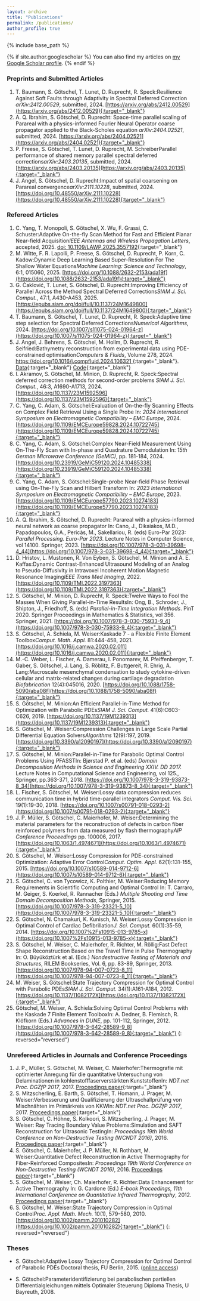 ```yaml
---
layout: archive
title: "Publications"
permalink: /publications/
author_profile: true
---
```




{% include base_path %}

{% if site.author.googlescholar %}
You can also find my articles on [my Google Scholar profile]({{site.author.googlescholar}}).
{% endif %}



### Preprints and Submitted Articles
1. T. Baumann, S. Götschel, T. Lunet, D. Ruprecht, R. Speck:<span class="publication_title">Resilience Against Soft Faults through Adaptivity in Spectral Deferred Correction </span>*arXiv:2412.00529*, submitted, 2024.
[https://arxiv.org/abs/2412.00529](https://arxiv.org/abs/2412.00529){:target="_blank"}
1. A. Q. Ibrahim, S. Götschel, D. Ruprecht: <span class="publication_title">Space-time parallel scaling of Parareal with a physics-informed Fourier Neural Operator coarse propagator applied to the Black-Scholes equation </span>*arXiv:2404.02521*, submitted, 2024.
[https://arxiv.org/abs/2404.02521](https://arxiv.org/abs/2404.02521){:target="_blank"}
1. P. Freese, S. Götschel, T. Lunet, D. Ruprecht, M. Schreiber<span class="publication_title">Parallel performance of shared memory parallel spectral deferred corrections</span>*arXiv:2403.20135*, submitted, 2024.
[https://arxiv.org/abs/2403.20135](https://arxiv.org/abs/2403.20135){:target="_blank"}
1. J. Angel, S. Götschel, D. Ruprecht:<span class="publication_title">Impact of spatial coarsening on Parareal convergence</span>*arXiv:2111.10228*, submitted, 2024.
[https://doi.org/10.48550/arXiv.2111.10228](https://doi.org/10.48550/arXiv.2111.10228){:target="_blank"}

### Refereed Articles
1. C. Yang, T. Monopoli, S. Götschel, X. Wu, F. Grassi, C. Schuster:<span class="publication_title">Adaptive On-the-fly Scan Method for Fast and Efficient Planar Near-field Acquisition</span>*IEEE Antennas and Wireless Propagation Letters*, accepted, 2025.
[doi: 10.1109/LAWP.2025.3557192](https://ieeexplore.ieee.org/document/10947326){:target="_blank"}
1. M. Witte, F. R. Lapolli, P. Freese, S. Götschel, D. Ruprecht, P. Korn, C. Kadow:<span class="publication_title">Dynamic Deep Learning Based Super-Resolution For The Shallow Water Equations</span>*Machine Learning: Science and Technology*, 6:1, 015060, 2025.
[https://doi.org/10.1088/2632-2153/ada19f](https://doi.org/10.1088/2632-2153/ada19f){:target="_blank"}
1. G. Čaklović, T. Lunet, S. Götschel, D. Ruprecht:<span class="publication_title">Improving Efficiency of Parallel Across the Method Spectral Deferred Corrections</span>*SIAM J. Sci. Comput.*, 47:1, A430-A453, 2025.
[https://epubs.siam.org/doi/full/10.1137/24M1649800](https://epubs.siam.org/doi/full/10.1137/24M1649800){:target="_blank"}
1. T. Baumann, S. Götschel, T. Lunet, D. Ruprecht, R. Speck:<span class="publication_title">Adaptive time step selection for Spectral Deferred Corrections</span>*Numerical Algorithms*, 2024.
[https://doi.org/10.1007/s11075-024-01964-z](https://doi.org/10.1007/s11075-024-01964-z){:target="_blank"}
1. J. Angel, J. Behrens, S. Götschel, M. Hollm, D. Ruprecht, R. Seifried:<span class="publication_title">Bathymetry reconstruction from experimental data using PDE-constrained optimisation</span>*Computers & Fluids*, Volume 278, 2024.
[https://doi.org/10.1016/j.compfluid.2024.106321
](https://doi.org/10.1016/j.compfluid.2024.106321
){:target="_blank"}. <br>
[Data](https://doi.org/10.15480/882.9403){:target="_blank"} [Code](https://zenodo.org/records/11085597){:target="_blank"}
1. I. Akramov, S. Götschel, M. Minion, D. Ruprecht, R. Speck:<span class="publication_title">Spectral deferred correction methods for second-order problems</span> *SIAM J. Sci. Comput.*, 46:3, A1690-A1713, 2024. [https://doi.org/10.1137/23M1592596](https://doi.org/10.1137/23M1592596){:target="_blank"}
1. C. Yang, C. Adam, S. Götschel:<span class="publication_title">Evaluation of On-the-fly Scanning Effects on Complex Field Retrieval Using a Single Probe</span> In: *2024 International Symposium on Electromagnetic Compatibility – EMC Europe*, 2024. [https://doi.org/10.1109/EMCEurope59828.2024.10722745](https://doi.org/10.1109/EMCEurope59828.2024.10722745){:target="_blank"}
1. C. Yang, C. Adam, S. Götschel:<span class="publication_title">Complex Near-Field Measurement Using On-The-Fly Scan with In-phase and Quadrature Demodulation</span> In: *15th German Microwave Conference (GeMiC)*, pp. 181-184, 2024. [https://doi.org/10.23919/GeMiC59120.2024.10485338](https://doi.org/10.23919/GeMiC59120.2024.10485338){:target="_blank"}
1. C. Yang, C. Adam, S. Götschel:<span class="publication_title">Single-probe Near-field Phase Retrieval using On-The-Fly Scan and Hilbert Transform</span> In: *2023 International Symposium on Electromagnetic Compatibility – EMC Europe*, 2023. [https://doi.org/10.1109/EMCEurope57790.2023.10274183](https://doi.org/10.1109/EMCEurope57790.2023.10274183){:target="_blank"}
1.  A. Q. Ibrahim, S. Götschel, D. Ruprecht: <span class="publication_title">Parareal with a physics-informed neural network as coarse propagator</span> In: Cano, J., Dikaiakos, M.D., Papadopoulos, G.A., Pericàs, M., Sakellariou, R. (eds) Euro-Par 2023: *Parallel Processing. Euro-Par 2023*. Lecture Notes in Computer Science, vol 14100. Springer, 2023.
[https://doi.org/10.1007/978-3-031-39698-4_44](https://doi.org/10.1007/978-3-031-39698-4_44){:target="_blank"}
1. D. Hristov, L. Mustonen, R. Von Eyben, S. Götschel, M. Minion and A. E. Kaffas:<span class="publication_title">Dynamic Contrast-Enhanced Ultrasound Modeling of an Analog to Pseudo-Diffusivity in Intravoxel Incoherent Motion Magnetic Resonance Imaging</span>*IEEE Trans Med Imaging*, 2022.
[https://doi.org/10.1109/TMI.2022.3197363](https://doi.org/10.1109/TMI.2022.3197363){:target="_blank"}
1. S. Götschel, M. Minion, D. Ruprecht, R. Speck:<span class="publication_title">Twelve Ways to Fool the Masses When Giving Parallel-in-Time Results</span>In: Ong, B., Schroder, J., Shipton, J., Friedhoff, S. (eds) *Parallel-in-Time Integration Methods*. PinT 2020. Springer Proceedings in Mathematics & Statistics, vol 356. Springer, 2021.
[https://doi.org/10.1007/978-3-030-75933-9_4](https://doi.org/10.1007/978-3-030-75933-9_4){:target="_blank"}
1. S. Götschel, A. Schiela, M. Weiser:<span class="publication_title">Kaskade 7 - a Flexible Finite Element Toolbox</span>*Comput. Math. Appl.* 81:444-458, 2021.
[https://doi.org/10.1016/j.camwa.2020.02.011](https://doi.org/10.1016/j.camwa.2020.02.011){:target="_blank"}
1. M.-C. Weber, L. Fischer, A. Damerau, I. Ponomarev, M. Pfeiffenberger, T. Gaber, S. Götschel, J. Lang, S. Röblitz, F. Buttgereit, R. Ehrig, A. Lang:<span class="publication_title">Macroscale mesenchymal condensation to study cytokine-driven cellular and matrix-related changes during cartilage degradation</span>
*Biofabrication* 12(4):045016, 2020.
[https://doi.org/10.1088/1758-5090/aba08f](https://doi.org/10.1088/1758-5090/aba08f){:target="_blank"}
1. S. Götschel, M. Minion:<span class="publication_title">An Efficient Parallel-in-Time Method for Optimization with Parabolic PDEs</span>*SIAM J. Sci. Comput.* 41(6):C603-C626, 2019.
[https://doi.org/10.1137/19M1239313](https://doi.org/10.1137/19M1239313){:target="_blank"}
1. S. Götschel, M. Weiser:<span class="publication_title">Compression Challenges in Large Scale Partial Differential Equation Solvers</span>*Algorithms* 12(9):197, 2019.
[https://doi.org/10.3390/a12090197](https://doi.org/10.3390/a12090197){:target="_blank"}
1. S. Götschel, M. Minion:<span class="publication_title">Parallel-in-Time for Parabolic Optimal Control Problems Using PFASST</span>In: Bj&oslash;rstad P. et al. (eds) *Domain Decomposition Methods in Science and Engineering XXIV. DD 2017.* Lecture Notes in Computational Science and Engineering, vol 125., Springer, pp.363-371, 2018.
[https://doi.org/10.1007/978-3-319-93873-8_34](https://doi.org/10.1007/978-3-319-93873-8_34){:target="_blank"}
1. L. Fischer, S. Götschel, M. Weiser:<span class="publication_title">Lossy data compression reduces communication time in hybrid time-parallel integrators</span>
*Comput. Vis. Sci.* 19(1):19-30, 2018.
[https://doi.org/10.1007/s00791-018-0293-2](https://doi.org/10.1007/s00791-018-0293-2){:target="_blank"}
1. J. P. M&uuml;ller, S. Götschel, C. Maierhofer, M. Weiser:<span class="publication_title">Determining the material parameters for the reconstruction of defects in carbon fiber reinforced polymers from data measured by flash thermography</span>*AIP Conference Proceedings* pp. 100006, 2017.
[https://doi.org/10.1063/1.4974671](https://doi.org/10.1063/1.4974671){:target="_blank"}
1. S. Götschel, M. Weiser:<span class="publication_title">Lossy Compression for PDE-constrained Optimization: Adaptive Error Control</span>*Comput. Optim. Appl.* 62(1):131-155, 2015.
[https://doi.org/10.1007/s10589-014-9712-6](https://doi.org/10.1007/s10589-014-9712-6){:target="_blank"}
1. S. Götschel, C. von Tycowicz, K. Polthier, M. Weiser:<span class="publication_title">Reducing Memory Requirements in Scientific Computing and Optimal Control</span>
In: T. Carraro, M. Geiger, S. Koerkel, R. Rannacher (Eds.) *Multiple Shooting and Time Domain Decomposition Methods*, Springer, 2015.
[https://doi.org/10.1007/978-3-319-23321-5_10](https://doi.org/10.1007/978-3-319-23321-5_10){:target="_blank"}
1. S. Götschel, N. Chamakuri, K. Kunisch, M. Weiser:<span class="publication_title">Lossy Compression in Optimal Control of Cardiac Defibrillation</span>*J. Sci. Comput.* 60(1):35-59, 2014.
[https://doi.org/10.1007%2Fs10915-013-9785-x](https://doi.org/10.1007%2Fs10915-013-9785-x){:target="_blank"}
1. S. Götschel, M. Weiser, C. Maierhofer, R. Richter, M. Röllig:<span class="publication_title">Fast Defect Shape Reconstruction Based on the Travel Time in Pulse Thermography</span>
In: O. B&uuml;y&uuml;közt&uuml;rk et al. (Eds.) *Nondestructive Testing of Materials and Structures*, RILEM Bookseries, Vol. 6, pp. 83-89,  Springer, 2013.
[https://doi.org/10.1007/978-94-007-0723-8_11](https://doi.org/10.1007/978-94-007-0723-8_11){:target="_blank"}
1. M. Weiser, S. Götschel:<span class="publication_title">State Trajectory Compression for Optimal Control with Parabolic PDEs</span>*SIAM J. Sci. Comput.* 34(1):A161-A184, 2012.
[https://doi.org/10.1137/11082172X](https://doi.org/10.1137/11082172X){:target="_blank"}
1. Götschel, M. Weiser, A. Schiela:<span class="publication_title">Solving Optimal Control Problems with the Kaskade 7 Finite Element Toolbox</span>In: A. Dedner, B. Flemisch, R. Klöfkorn (Eds.) *Advances in DUNE*, pp. 101-112, Springer, 2012.
[https://doi.org/10.1007/978-3-642-28589-9_8](https://doi.org/10.1007/978-3-642-28589-9_8){:target="_blank"}
{: reversed="reversed"}


### Unrefereed Articles in Journals and Conference Proceedings

1. J. P., M&uuml;ller, S. Götschel, M. Weiser, C. Maierhofer:<span class="publication_title">Thermografie mit optimierter Anregung f&uuml;r die quantitative Untersuchung von Delaminationen in kohlenstofffaserverst&auml;rkten Kunststoffen</span>In: *NDT.net Proc. DGZfP 2017*, 2017. [Proceedings paper](http://www.ndt.net/article/dgzfp2017/papers/mi1a4.pdf){:target="_blank"}
1. S. Mitzscherling, E. Barth, S. Götschel, T. Homann, J. Prager, M. Weiser:<span class="publication_title">Verbesserung und Qualifizierung der Ultraschallpr&uuml;fung von Mischn&auml;hten im Prim&auml;rkreis von KKW</span>In: *NDT.net Proc. DGZfP 2017*, 2017.
[Proceedings paper](http://www.ndt.net/article/dgzfp2017/papers/p16.pdf){:target="_blank"}
1. S. Götschel, C. Höhne, S. Kolkoori, S. Mitzscherling, J. Prager, M. Weiser: Ray Tracing Boundary Value Problems:<span class="publication_title">Simulation and SAFT Reconstruction for Ultrasonic Testing</span>In: *Proceedings 19th World Conference on Non-Destructive Testing (WCNDT 2016)*, 2016.
[Proceedings paper](https://www.ndt.net/article/wcndt2016/papers/fr1h4.pdf){:target="_blank"}
1. S. Götschel, C. Maierhofer, J. P. M&uuml;ller, N. Rothbart, M. Weiser:<span class="publication_title">Quantitative Defect Reconstruction in Active Thermography for Fiber-Reinforced Composites</span>In: *Proceedings 19th World Conference on Non-Destructive Testing (WCNDT 2016)*, 2016.
[Proceedings paper](https://www.ndt.net/article/wcndt2016/papers/th4c4.pdf){:target="_blank"}
1. S. Götschel, M. Weiser, Ch. Maierhofer, R. Richter:<span class="publication_title">Data Enhancement for Active Thermography</span>
In: G. Cardone (Ed.) *E-book Proceedings, 11th International Conference on Quantitative Infrared Thermography*, 2012.
[Proceedings paper](https://www.ndt.net/article/qirt2012/papers/QIRT-2012-167.pdf){:target="_blank"}
1. S. Götschel, M. Weiser:<span class="publication_title">State Trajectory Compression in Optimal Control</span>*Proc. Appl. Math. Mech.* 10(1), 579-580, 2010.
[https://doi.org/10.1002/pamm.201010282](https://doi.org/10.1002/pamm.201010282){:target="_blank"}
{: reversed="reversed"}


### Theses
- S. Götschel:<span class="publication_title">Adaptive Lossy Trajectory Compression for Optimal Control of Parabolic PDEs</span>
Doctoral thesis, FU Berlin, 2015. (<a target="_blank" href="http://www.diss.fu-berlin.de/diss/receive/FUDISS_thesis_000000098552">online access</a>)

- S. Götschel:<span class="publication_title">Parameteridentifizierung bei parabolischen partiellen Differentialgleichungen mittels Optimaler Steuerung</span>
Diploma Thesis, U Bayreuth, 2008.

<!--
{% for post in site.publications reversed %}
  {% include archive-single.html %}
{% endfor %}
 -->
